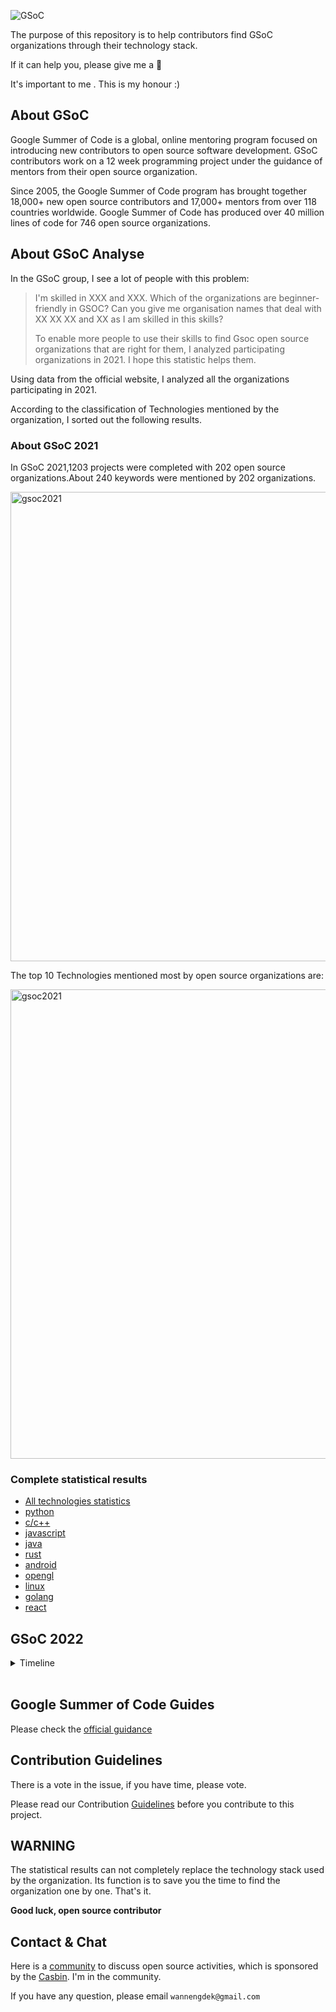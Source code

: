 ![GSoC](https://summerofcode.withgoogle.com/assets/media/logo.svg)


The purpose of this repository is to help contributors find GSoC organizations through their technology stack.

If it can help you, please give me a 🌟  

It's important to me . This is my honour :)

## About GSoC
Google Summer of Code is a global, online mentoring program focused on introducing new contributors to open source software development. GSoC contributors work on a 12 week programming project under the guidance of mentors from their open source organization.

Since 2005, the Google Summer of Code program has brought together 18,000+ new open source contributors and 17,000+ mentors from over 118 countries worldwide. Google Summer of Code has produced over 40 million lines of code for 746 open source organizations.

## About GSoC Analyse

In the GSoC group, I see a lot of people with this problem:

> I'm skilled in XXX and XXX. Which of the organizations are beginner- friendly in GSOC?
> Can you give me organisation names that deal with XX XX XX and XX as I am skilled in this skills?
>
> To enable more people to use their skills to find Gsoc open source organizations that are right for them, I analyzed participating organizations in 2021. I hope this statistic helps them.

Using data from the official website, I analyzed all the organizations participating in 2021.

According to the classification of Technologies mentioned by the organization, I sorted out the following results.




### About GSoC 2021

In GSoC 2021,1203 projects were completed with 202 open source organizations.About 240 keywords were mentioned by 202 organizations.


<img width="751" alt="gsoc2021" src="https://user-images.githubusercontent.com/37730787/148777428-e3a52181-40ee-42d3-9142-ef322a138b86.png">


The top 10 Technologies mentioned most by open source organizations are:

<img width="751" alt="gsoc2021" src="https://user-images.githubusercontent.com/37730787/149070819-ecab0a85-5ded-4ea7-b6d0-31438d1915c9.png">

### Complete statistical results

- [All technologies statistics](https://github.com/erdengk/gsoc-analyse/blob/master/markdown/GSoC2021/GSoC2021.md)
- [python](https://github.com/erdengk/gsoc-analyse/blob/master/markdown/GSoC2021/python.md)
- [c/c++](https://github.com/erdengk/gsoc-analyse/blob/master/markdown/GSoC2021/c.md)
- [javascript](https://github.com/erdengk/gsoc-analyse/blob/master/markdown/GSoC2021/javascript.md)
- [java](https://github.com/erdengk/gsoc-analyse/blob/master/markdown/GSoC2021/java.md)
- [rust](https://github.com/erdengk/gsoc-analyse/blob/master/markdown/GSoC2021/rust.md)
- [android](https://github.com/erdengk/gsoc-analyse/blob/master/markdown/GSoC2021/android.md)
- [opengl](https://github.com/erdengk/gsoc-analyse/blob/master/markdown/GSoC2021/opengl.md)
- [linux](https://github.com/erdengk/gsoc-analyse/blob/master/markdown/GSoC2021/linux.md)
- [golang](https://github.com/erdengk/gsoc-analyse/blob/master/markdown/GSoC2021/golang.md)
- [react](https://github.com/erdengk/gsoc-analyse/blob/master/markdown/GSoC2021/react.md)

## GSoC 2022

<details>
<summary> Timeline </summary>

- February 7 - 18:00 UTC 

Mentoring organizations can begin submitting applications to Google
- February 21 - 18:00 UTC

Mentoring organization application deadline
- February 21 - March 6

Google program administrators review organization applications

- March 7 - 18:00 UTC

List of accepted mentoring organizations published
- March 7 - April 3

Potential GSoC contributors discuss application ideas with mentoring organizations
- April 4 - 18:00 UTC

GSoC contributor application period begins

- April 19 - 18:00 UTC

GSoC contributor application deadline
- May 12 - 18:00 UTC

GSoC contributor slot requests due from Org Admins

- May 20 - 18:00 UTC

Accepted GSoC contributor projects announced

- May 20 - June 12

Community Bonding Period | GSoC contributors get to know mentors, read documentation, get up to speed to begin working on their projects

- June 13

Coding officially begins!

- July 25 - 18:00 UTC

Mentors and GSoC contributors can begin submitting Phase 1 evaluations

- July 29 - 18:00 UTC

Phase 1 Evaluation deadline (standard coding period)

- July 25 - September 4

Work Period | GSoC contributors work on their project with guidance from Mentors

- September 5 - September 12 - 18:00 UTC

Final week: GSoC contributors submit their final work product and their final mentor evaluation (standard coding period)

- September 12 - September 19 - 18:00 UTC

Mentors submit final GSoC contributor evaluations (standard coding period)

- September 20

Initial results of Google Summer of Code 2022 announced
- September 12 - November 13

GSoC contributors with extended timelines continue coding

- November 21 - 18:00 UTC

Final date for all GSoC contributors to submit their final work product

- November 28 - 18:00 UTC

Final date for mentors to submit evaluations for GSoC contributor projects with extended deadlines
</details><br>


## Google Summer of Code Guides

Please check the [official guidance](https://google.github.io/gsocguides/student/index)

## Contribution Guidelines

There is a vote in the issue, if you have time, please vote.

Please read our Contribution [Guidelines]() before you contribute to this project.

## WARNING

The statistical results can not completely replace the technology stack used by the organization. Its function is to save you the time to find the organization one by one. That's it.

**Good luck, open source contributor**

## Contact & Chat

Here is a [community](https://v2tl.com/) to discuss open source activities, which is sponsored by the [Casbin](https://github.com/casbin/casbin). 
I'm in the community.

If you have any question, please email `wannengdek@gmail.com` 
